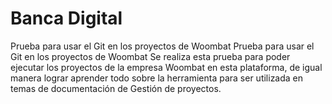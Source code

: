# Banca Digital 
Prueba para usar el Git en los proyectos de Woombat 
Prueba para usar el Git en los proyectos de Woombat Se realiza esta prueba para poder ejecutar los proyectos de la empresa Woombat en esta plataforma, de igual manera lograr aprender todo sobre la herramienta para ser utilizada en temas de documentación de Gestión de proyectos.
